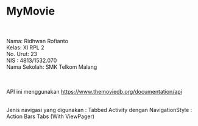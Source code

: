 # MyMovie <br> <br>

Nama: Ridhwan Rofianto <br>
Kelas: XI RPL 2 <br>
No. Urut: 23 <br>
NIS : 4813/1532.070 <br> 
Nama Sekolah: SMK Telkom Malang <br><br><br> 

API ini menggunakan https://www.themoviedb.org/documentation/api <br> <br>

Jenis navigasi yang digunakan : Tabbed Activity dengan NavigationStyle : Action Bars Tabs (With ViewPager)

